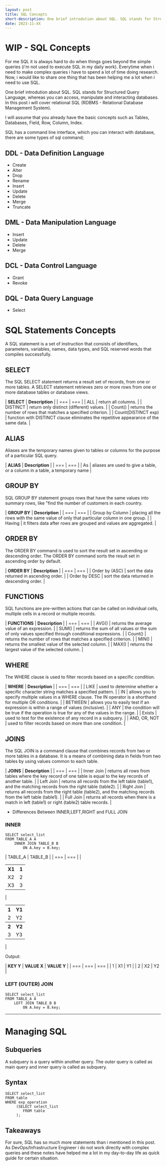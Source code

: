 ```yaml
---
layout: post
title: SQL Concepts
short-description: One brief introdution about SQL. SQL stands for Structured Query Language, whereas you can access, manipulate  and interacting databases...
date: 2023-11-XX
---
```


# WIP - SQL Concepts

For me SQL it is always hard to do when things goes beyond the simple queries (i'm not used to execute SQL in my daily work). Everytime when i need to make complex queries i have to spend a lot of time doing research. Now, i would like to share one thing that has been helping me a lot when i need to use SQL.

One brief introdution about SQL. SQL stands for Structured Query Language, whereas you can access, manipulate  and interacting databases. In this post i will cover relational SQL (RDBMS - Relational Database Management System).

I will assume that you already have the basic concepts such as Tables, Databases, Field, Row, Column, Index.

SQL has a command line interface, which you can interact with database, there are some types of sql command;

## DDL - Data Definition Language

* Create
* Alter
* Drop
* Rename
* Insert
* Update
* Delete
* Merge
* Truncate

## DML - Data Manipulation Language

* Insert
* Update
* Delete 
* Merge

## DCL - Data Control Language

* Grant
* Revoke

## DQL - Data Query Language

* Select

# SQL Statements Concepts

A SQL statement is a set of instruction that consists of identifiers, parameters, variables, names, data types, and SQL reserved words that compiles successfully.

## SELECT

The SQL SELECT statement returns a result set of records, from one or more tables. A SELECT statement retrieves zero or more rows from one or more database tables or database views.

| **SELECT** | **Description** | 
| === | === |
| ALL | return all columns. |
| DISTINCT | return only distinct (different) values. |
| Count() | returns the number of rows that matches a specified criterion. |
| Count(DISTINCT exp) | function with DISTINCT clause eliminates the repetitive appearance of the same data. | 

## ALIAS

Aliases are the temporary names given to tables or columns for the purpose of a particular SQL query.

| **ALIAS** | **Description** | 
| === | === |
| As | aliases are used to give a table, or a column in a table, a temporary name |

## GROUP BY

SQL GROUP BY statement groups rows that have the same values into summary rows, like "find the number of customers in each country. 

| **GROUP BY** | **Description** | 
| === | === |
| Group by Column | placing all the rows with the same value of only that particular column in one group. |
| Having | it filters data after rows are grouped and values are aggregated. | 

## ORDER BY

The ORDER BY command is used to sort the result set in ascending or descending order. The ORDER BY command sorts the result set in ascending order by default.

| **ORDER BY** | **Description** | 
| === | === |
| Order by (ASC) | sort the data returned in ascending order. |
| Order by DESC | sort the data returned in descending order. |

## FUNCTIONS

SQL functions are pre-written actions that can be called on individual cells, multiple cells in a record or multiple records.

| **FUNCTIONS** | **Description** | 
| === | === |
| AVG() | returns the average value of an expression. |
| SUM() | returns the sum of all values or the sum of only values specified through conditional expressions. | 
| Count() | returns the number of rows that matches a specified criterion. |
| MIN() | returns the smallest value of the selected column. | 
| MAX() | returns the largest value of the selected column. |

## WHERE

The WHERE clause is used to filter records based on a specific condition.

| **WHERE** | **Description** | 
| === | === |
| LIKE | used to determine whether a specific character string matches a specified pattern. | 
| IN | allows you to specify multiple values in a WHERE clause. The IN operator is a shorthand for multiple OR conditions. | 
| BETWEEN | allows you to easily test if an expression is within a range of values (inclusive). | 
| ANY | the condition will be true if the operation is true for any of the values in the range. | 
| Exists | used to test for the existence of any record in a subquery. | 
| AND, OR, NOT | used to filter records based on more than one condition. | 

## JOINS

The SQL JOIN is a command clause that combines records from two or more tables in a database. It is a means of combining data in fields from two tables by using values common to each table.

| **JOINS** | **Description** | 
| === | === |
| Inner Join | returns all rows from tables where the key record of one table is equal to the key records of another table. |
| Left Join | returns all records from the left table (table1), and the matching records from the right table (table2). |
| Right Join | returns all records from the right table (table2), and the matching records from the left table (table1). | 
| Full Join | returns all records when there is a match in left (table1) or right (table2) table records. |  

* Differences Between INNER,LEFT,RIGHT and FULL JOIN

### INNER

```
SELECT select_list
FROM TABLE_A A
    INNER JOIN TABLE_B B
        ON A.key = B.key;
```

| TABLE_A | TABLE_B |
| === | === |
|<table> <tr><th>X1</th><th>1</th></tr><tr><td>X2</td><td>2</td></tr> <tr><td>X3</td><td>3</td></tr> </table> | <table> <tr><th>1</th><th>Y1</th></tr><tr><td>2</td><td>Y2</td></tr> <th>2</th><th>Y2</th></tr><tr><td>3</td><td>Y3</td></tr> </table>|

Output: 

| **KEY Y** | **VALUE X** | **VALUE Y** |
| === | === | === |
| 1 | X1 | Y1 |
| 2 | X2 | Y2 |

### LEFT (OUTER) JOIN

```
SELECT select_list
FROM TABLE_A A
    LEFT JOIN TABLE_B B
        ON A.key = B.key;
```

---

# Managing SQL

##  Subqueries

A subquery is a query within another query. The outer query is called as main query and inner query is called as subquery.

## Syntax

```
SELECT select_list
FROM table
WHERE exp_operation
     (SELECT select_list
        FROM table
     );
```

## Takeaways

For sure, SQL has so much more statements than i mentioned in this post. As DevOps/Infrastructure Engineer i do not work directly with complex queries and these notes have helped me a lot in my day-to-day life as quick guide for certain situation.

